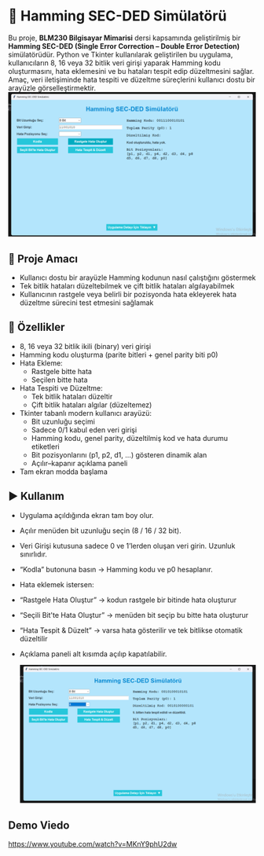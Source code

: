 # 🧠 Hamming SEC-DED Simülatörü

Bu proje, **BLM230 Bilgisayar Mimarisi** dersi kapsamında geliştirilmiş bir **Hamming SEC-DED (Single Error Correction – Double Error Detection)** simülatörüdür. Python ve Tkinter kullanılarak geliştirilen bu uygulama, kullanıcıların 8, 16 veya 32 bitlik veri girişi yaparak Hamming kodu oluşturmasını, hata eklemesini ve bu hataları tespit edip düzeltmesini sağlar. Amaç, veri iletişiminde hata tespiti ve düzeltme süreçlerini kullanıcı dostu bir arayüzle görselleştirmektir.
![Gui](gui1.png)

## 🎯 Proje Amacı

- Kullanıcı dostu bir arayüzle Hamming kodunun nasıl çalıştığını göstermek
- Tek bitlik hataları düzeltebilmek ve çift bitlik hataları algılayabilmek
- Kullanıcının rastgele veya belirli bir pozisyonda hata ekleyerek hata düzeltme sürecini test etmesini sağlamak

## 🚀 Özellikler

- 8, 16 veya 32 bitlik ikili (binary) veri girişi
- Hamming kodu oluşturma (parite bitleri + genel parity biti p0)
- Hata Ekleme:
  - Rastgele bitte hata
  - Seçilen bitte hata
- Hata Tespiti ve Düzeltme:
  - Tek bitlik hataları düzeltir
  - Çift bitlik hataları algılar (düzeltemez)
- Tkinter tabanlı modern kullanıcı arayüzü:
  - Bit uzunluğu seçimi
  - Sadece 0/1 kabul eden veri girişi
  - Hamming kodu, genel parity, düzeltilmiş kod ve hata durumu etiketleri
  - Bit pozisyonlarını (p1, p2, d1, ...) gösteren dinamik alan
  - Açılır–kapanır açıklama paneli
- Tam ekran modda başlama

## ▶️ Kullanım

- Uygulama açıldığında ekran tam boy olur.
- Açılır menüden bit uzunluğu seçin (8 / 16 / 32 bit).
- Veri Girişi kutusuna sadece 0 ve 1’lerden oluşan veri girin. Uzunluk sınırlıdır.
- “Kodla” butonuna basın → Hamming kodu ve p0 hesaplanır.
- Hata eklemek istersen:
- “Rastgele Hata Oluştur” → kodun rastgele bir bitinde hata oluşturur
- “Seçili Bit'te Hata Oluştur” → menüden bit seçip bu bitte hata oluşturur
- “Hata Tespit & Düzelt” → varsa hata gösterilir ve tek bitlikse otomatik düzeltilir
- Açıklama paneli alt kısımda açılıp kapatılabilir.

  ![Gui](gui2.png)

## Demo Viedo
https://www.youtube.com/watch?v=MKnY9phU2dw


